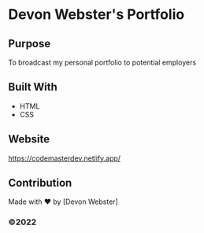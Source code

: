 # Devon Webster's Portfolio

## Purpose
To broadcast my personal portfolio to potential employers

## Built With
* HTML
* CSS

## Website
https://codemasterdev.netlify.app/

## Contribution
Made with ❤️ by [Devon Webster]

### ©️2022
